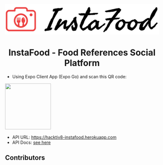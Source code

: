 <p align=center>
<img src="https://raw.githubusercontent.com/devinaacs/instafood/development/assets/logoinstafood.jpg" height="100" /> 
</p>
 
<h1 align=center> InstaFood - Food References Social Platform </h1>
 
- Using Expo Client App (Expo Go) and scan this QR code: 
<!-- ![expo](./assets/qrcode.png) -->
<img src="https://qr.expo.dev/expo-go?owner=devinaacs&slug=instafood&releaseChannel=default&host=exp.host" width="150" height="150" />
 
- API URL: https://hacktiv8-instafood.herokuapp.com 
- API Docs: [see here](api_docs.md)

<h2> Contributors </h2>
